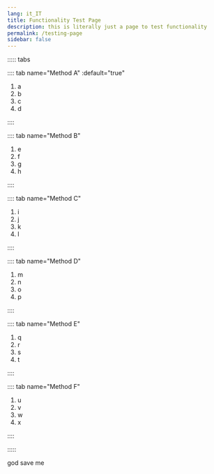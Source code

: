 ```yaml
---
lang: it_IT
title: Functionality Test Page
description: this is literally just a page to test functionality
permalink: /testing-page
sidebar: false
---
```


<!--I really want nested tab support please add nested tab support Emma ok thanks-->

::::: tabs

:::: tab name="Method A" :default="true"

1. a
2. b
3. c
4. d

::::

:::: tab name="Method B"

1. e
2. f
3. g
4. h

::::

:::: tab name="Method C"

1. i
2. j
3. k
4. l

::::

:::: tab name="Method D"

1. m
2. n
3. o
4. p

::::

:::: tab name="Method E"

1. q
2. r
3. s
4. t

::::

:::: tab name="Method F"

1. u
2. v
3. w
4. x

::::

:::::

god save me
